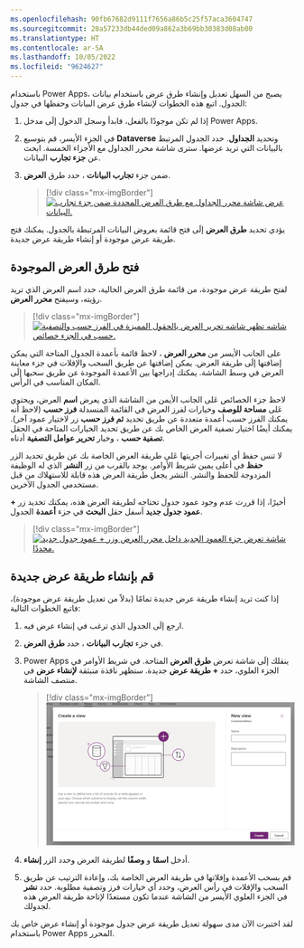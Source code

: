 ```yaml
---
ms.openlocfilehash: 90fb67682d9111f7656a86b5c25f57aca3604747
ms.sourcegitcommit: 20a57233db44ded09a862a3b69bb30383d08ab00
ms.translationtype: HT
ms.contentlocale: ar-SA
ms.lasthandoff: 10/05/2022
ms.locfileid: "9624627"
---
```

باستخدام Power Apps، يصبح من السهل تعديل وإنشاء طرق عرض باستخدام بيانات الجدول. اتبع هذه الخطوات لإنشاء طرق عرض البيانات وحفظها في جدول:

1. إذا لم تكن موجودًا بالفعل، فابدأ وسجل الدخول إلَى مدخل Power Apps.

1. في الجزء الأيسر، قم بتوسيع **Dataverse** وتحديد **الجداول**. حدد الجدول المرتبط بالبيانات التي تريد عرضها. سترى شاشة محرر الجداول مع الأجزاء الخمسة. ابحث عن **جزء تجارب** البيانات.

1. ضمن جزء **تجارب البيانات** ، حدد طرق **العرض**.

    > [!div class="mx-imgBorder"]
    > [![عرض شاشة محرر الجداول مع طرق العرض المحددة ضمن جزء تجارب البيانات.](../media/data-experiences-views.png)](../media/data-experiences-views.png#lightbox)

يؤدي تحديد **طرق العرض** إلَى فتح قائمة بعروض البيانات المرتبطة بالجدول. يمكنك فتح طريقة عرض موجودة أو إنشاء طريقة عرض جديدة.

## <a name="open-existing-views"></a>فتح طرق العرض الموجودة

لفتح طريقة عرض موجودة، من قائمة طرق العرض الحالية، حدد اسم العرض الذي تريد رؤيته، وسيفتح **محرر العرض**.

> [!div class="mx-imgBorder"]
> [![شاشه تظهر شاشه تحرير العرض بالحقول المميزة في الفرز حسب والتصفية حسب في الجزء خصائص.](../media/view-editor-screen.png)](../media/view-editor-screen.png#lightbox)

على الجانب الأيسر من **محرر العرض** ، لاحظ قائمة بأعمدة الجدول المتاحة التي يمكن إضافتها إلَى طريقة العرض. يمكن إضافتها عن طريق السحب والإفلات في جزء معاينة العرض في وسط الشاشة. يمكنك إدراجها بين الأعمدة الموجودة عن طريق سحبها إلَى المكان المناسب في الرأس.

لاحظ جزء الخصائص عَلى الجانب الأيمن من الشاشة الذي يعرض **اسم** العرض، ويحتوي عَلى **مساحة للوصف** وخيارات لفرز العرض في القائمة المنسدلة **فرز حسب** (لاحظ أنه يمكنك الفرز حسب أعمدة متعددة عن طريق تحديد **ثم فرز حسب** زر لاختيار عمود آخر). يمكنك أيضًا اختيار تصفية العرض الخاص بك عن طريق تحديد الخيارات المتاحة في الحقل **تصفية حسب** ، وخيار **تحرير عوامل التصفية** أدناه.

لا تنس حفظ أي تغييرات أجريتها عَلى طريقة العرض الخاصة بك عن طريق تحديد الزر **حفظ** في أعلى يمين شريط الأوامر. يوجد بالقرب من زر **النشر** الذي له الوظيفة المزدوجة للحفظ والنشر. النشر يجعل طريقة العرض هذه قابلة للاستهلاك من قبل مستخدمي الجدول الآخرين.

أخيرًا، إذا قررت عدم وجود عمود جدول تحتاجه لطريقة العرض هذه، يمكنك تحديد زر **+ عمود جدول جديد** أسفل حقل **البحث** في جزء **أعمدة** الجدول.

> [!div class="mx-imgBorder"]
> [![شاشة تعرض جزء العمود الجديد داخل محرر العرض وزر + عمود جدول جديد محددًا.](../media/view-new-table-column-pane.png)](../media/view-new-table-column-pane.png#lightbox)

## <a name="create-a-new-view"></a>قم بإنشاء طريقة عرض جديدة

إذا كنت تريد إنشاء طريقة عرض جديدة تمامًا (بدلاً من تعديل طريقة عرض موجودة)، فاتبع الخطوات التالية:

1. ارجع إلَى الجدول الذي ترغب في إنشاء عرض فيه.

1. في جزء **تجارب البيانات** ، حدد **طرق العرض**.

1. Power Apps ينقلك إلَى شاشة تعرض **طرق العرض** المتاحة. في شريط الأوامر في الجزء العلوي، حدد **+ طريقة عرض** جديدة. ستظهر نافذة منبثقة **لإنشاء عرض** في منتصف الشاشة.

    > [!div class="mx-imgBorder"]
    > [![قم بإنشاء عرض منبثق يظهر مع تمييز طريقة العرض الجديدة عَلى الشاشة الرئيسية.](../media/new-view.png)](../media/new-view.png#lightbox)

1. أدخل **اسمًا** و **وصفًا** لطريقة العرض وحدد الزر **إنشاء**.

1. قم بسحب الأعمدة وإفلاتها في طريقة العرض الخاصة بك، وإعادة الترتيب عن طريق السحب والإفلات في رأس العرض، وحدد أي خيارات فرز وتصفية مطلوبة. حدد **نشر** في الجزء العلوي الأيسر من الشاشة عندما تكون مستعدًا لإتاحة طريقة العرض هذه لجدولك.

لقد اختبرت الآن مدى سهولة تعديل طريقة عرض جدول موجودة أو إنشاء عرض خاص بك باستخدام Power Apps المحرر.
